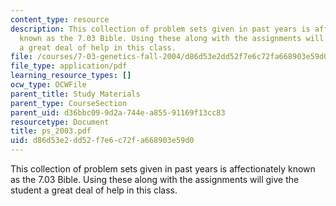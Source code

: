 ```yaml
---
content_type: resource
description: This collection of problem sets given in past years is affectionately
  known as the 7.03 Bible. Using these along with the assignments will give the student
  a great deal of help in this class.
file: /courses/7-03-genetics-fall-2004/d86d53e2dd52f7e6c72fa668903e59d0_ps_2003.pdf
file_type: application/pdf
learning_resource_types: []
ocw_type: OCWFile
parent_title: Study Materials
parent_type: CourseSection
parent_uid: d36bbc09-9d2a-744e-a855-91169f13cc83
resourcetype: Document
title: ps_2003.pdf
uid: d86d53e2-dd52-f7e6-c72f-a668903e59d0
---
```

This collection of problem sets given in past years is affectionately known as the 7.03 Bible. Using these along with the assignments will give the student a great deal of help in this class.

